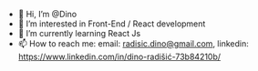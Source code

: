 - 👋 Hi, I’m @Dino
- 👀 I’m interested in Front-End / React development
- 🌱 I’m currently learning React Js
- 📫 How to reach me: email: radisic.dino@gmail.com,
                      linkedin: https://www.linkedin.com/in/dino-radišić-73b84210b/



<!---
Nosdy21/Nosdy21 is a ✨ special ✨ repository because its `README.md` (this file) appears on your GitHub profile.
You can click the Preview link to take a look at your changes.
--->
